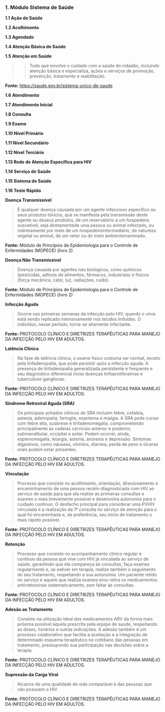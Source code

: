 ### 1. Módulo Sistema de Saúde

**1.1 Ação de Saúde**

**1.2 Acolhimento**

**1.3 Agendado**

**1.4 Atenção Básica de Saúde**

**1.5 Atenção em Saúde**
>>Tudo que envolve o cuidado com a saúde do cidadão, incluindo atenção básica e especializa, ações e serviços de promoção, prevenção, tratamento e reabilitação.

**Fonte:** https://saude.gov.br/sistema-unico-de-saude

**1.6 Atendimento**

**1.7 Atendimento Inicial**

**1.8 Consulta**

**1.9 Exame**

**1.10 Nível Primário**

**1.11 Nível Secundário**

**1.12 Nível Terciário**

**1.13 Rede de Atenção Específica para HIV**

**1.14 Serviço de Saúde**

**1.15 Sistema de Saúde**

**1.16 Teste Rápido**


**Doença Transmissível**
>É qualquer doença causada por um agente infeccioso específico ou seus produtos tóxicos, que se manifesta pela transmissão deste agente ou deseus produtos, de um reservatório a um hospedeiro suscetível, seja diretamentede uma pessoa ou animal infectado, ou indiretamente por meio de um hospedeirointermediário, de natureza vegetal ou animal, de um vetor ou do meio ambienteinanimado. 

**Fonte:** Módulo de Princípios de Epidemiologia para o Controle de Enfermidades (MOPECE) (livro 2) 

**Doença Não Transmissível**
>Doença causada por agentes não biológicos, como químicos (pesticidas, adtivos de alimentos, fármacos, industriais) e físicos (força mecânica, calor, luz, radiações, ruído).

**Fonte:** Módulo de Princípios de Epidemiologia para o Controle de Enfermidades (MOPECE) (livro 2) 

**Infecção Aguda**
>Ocorre nas primeiras semanas da infecção pelo HIV, quando o vírus está sendo replicado intensivamente nos tecidos linfoides. O indivíduo, nesse período, torna-se altamente infectante. 

**Fonte:** PROTOCOLO CLÍNICO E DIRETRIZES TERAPÊUTICAS PARA MANEJO DA INFECÇÃO PELO HIV EM ADULTOS.

**Latência Clínica**
>Na fase de latência clínica, o exame físico costuma ser normal, exceto pela linfadenopatia, que pode persistir após a infecção aguda. A presença de linfadenopatia generalizada persistente é frequente e seu diagnóstico diferencial inclui doenças linfoproliferativas e tuberculose ganglionar. 

**Fonte:** PROTOCOLO CLÍNICO E DIRETRIZES TERAPÊUTICAS PARA MANEJO DA INFECÇÃO PELO HIV EM ADULTOS.

**Síndrome Retroviral Aguda (SRA)**
>Os principais achados clínicos de SRA incluem febre, cefaleia, astenia, adenopatia, faringite, exantema e mialgia. A SRA pode cursar com febre alta, sudorese e linfadenomegalia, comprometendo principalmente as cadeias cervicais anterior e posterior, submandibular, occipital e axilar. Podem ocorrer, ainda, esplenomegalia, letargia, astenia, anorexia e depressão. Sintomas digestivos, como náuseas, vômitos, diarreia, perda de peso e úlceras orais podem estar presentes. 

**Fonte:** PROTOCOLO CLÍNICO E DIRETRIZES TERAPÊUTICAS PARA MANEJO DA INFECÇÃO PELO HIV EM ADULTOS.

**Vinculação** 
>Processo que consiste no acolhimento, orientação, direcionamento e encaminhamento de uma pessoa recém-diagnosticada com HIV ao serviço de saúde para que ela realize as primeiras consultas e exames o mais brevemente possível e desenvolva autonomia para o cuidado contínuo. O desfecho principal para considerar uma PVHIV vinculada é a realização da 1ª consulta no serviço de atenção para o qual foi encaminhada e, de preferência, seu início de tratamento o mais rápido possível. 

**Fonte:** PROTOCOLO CLÍNICO E DIRETRIZES TERAPÊUTICAS PARA MANEJO DA INFECÇÃO PELO HIV EM ADULTOS.

**Retenção**
>Processo que consiste no acompanhamento clínico regular e contínuo da pessoa que vive com HIV já vinculada ao serviço de saúde, garantindo que ela compareça às consultas, faça exames regularmente e, se estiver em terapia, realize também o seguimento do seu tratamento, respeitando a sua autonomia. Um paciente retido no serviço é aquele que realiza exames e/ou retira os medicamentos antirretrovirais sistematicamente, sem faltar às consultas. 

**Fonte:** PROTOCOLO CLÍNICO E DIRETRIZES TERAPÊUTICAS PARA MANEJO DA INFECÇÃO PELO HIV EM ADULTOS.

**Adesão ao Tratamento**
>Consiste na utilização ideal dos medicamentos ARV da forma mais próxima possível àquela prescrita pela equipe de saúde, respeitando as doses, horários e outras indicações. A adesão também é um processo colaborativo que facilita a aceitação e a integração de determinado esquema terapêutico no cotidiano das pessoas em tratamento, pressupondo sua participação nas decisões sobre a terapia. 

**Fonte:** PROTOCOLO CLÍNICO E DIRETRIZES TERAPÊUTICAS PARA MANEJO DA INFECÇÃO PELO HIV EM ADULTOS.

**Supressão da Carga Viral**
>Alcance de uma qualidade de vida comparável à das pessoas que não possuem o HIV. 

**Fonte:** PROTOCOLO CLÍNICO E DIRETRIZES TERAPÊUTICAS PARA MANEJO DA INFECÇÃO PELO HIV EM ADULTOS.
